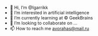 - 👋 Hi, I’m @Igarrikk
- 👀 I’m interested in artificial intelligence
- 🌱 I’m currently learning at © GeekBrains
- 💞️ I’m looking to collaborate on ...
- 📫 How to reach me  avorahas@mail.ru

<!---
Igarrikk/Igarrikk is a ✨ special ✨ repository because its `README.md` (this file) appears on your GitHub profile.
You can click the Preview link to take a look at your changes.
--->
